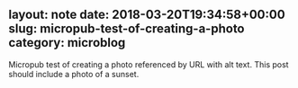 layout: note
date: 2018-03-20T19:34:58+00:00
slug: micropub-test-of-creating-a-photo
category: microblog
---
Micropub test of creating a photo referenced by URL with alt text. This post should include a photo of a sunset.
